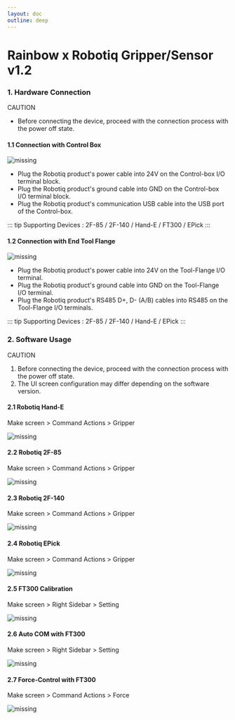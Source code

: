 ```yaml
---
layout: doc
outline: deep
---
```


# Rainbow x Robotiq Gripper/Sensor v1.2

### 1. Hardware Connection

<div class="warning custom-block">
    <p class="custom-block-title">CAUTION</p>
    <ul>
        <li>
            Before connecting the device, proceed with the connection process with the power off state.
        </li>
    </ul>
</div>

#### 1.1 Connection with Control Box

![missing](/technical_docs/common/device_robotiq/1-1.png)

- Plug the Robotiq product's power cable into 24V on the Control-box I/O terminal block.
- Plug the Robotiq product's ground cable into GND on the Control-box I/O terminal block.
- Plug the Robotiq product's communication USB cable into the USB port of the Control-box.

::: tip
Supporting Devices : 2F-85 / 2F-140 / Hand-E / FT300 / EPick
:::

#### 1.2 Connection with End Tool Flange

![missing](/technical_docs/common/device_robotiq/1-2.png)

- Plug the Robotiq product's power cable into 24V on the Tool-Flange I/O terminal.
- Plug the Robotiq product's ground cable into GND on the Tool-Flange I/O terminal.
- Plug the Robotiq product's RS485 D+, D- (A/B) cables into RS485 on the Tool-Flange I/O terminals.

::: tip
Supporting Devices : 2F-85 / 2F-140 / Hand-E / EPick
:::

### 2. Software Usage

<div class="warning custom-block">
    <p class="custom-block-title">CAUTION</p>
    <ol>
        <li>
            Before connecting the device, proceed with the connection process with the power off state.
        </li>
        <li>
            The UI screen configuration may differ depending on the software version.
        </li>
    </ol>
</div>

#### 2.1 Robotiq Hand-E

Make screen > Command Actions > Gripper

![missing](/technical_docs/common/device_robotiq/2-1.png)

#### 2.2 Robotiq 2F-85

Make screen > Command Actions > Gripper

![missing](/technical_docs/common/device_robotiq/2-2.png)

#### 2.3 Robotiq 2F-140

Make screen > Command Actions > Gripper

![missing](/technical_docs/common/device_robotiq/2-3.png)

#### 2.4 Robotiq EPick

Make screen > Command Actions > Gripper

![missing](/technical_docs/common/device_robotiq/2-4.png)

#### 2.5 FT300 Calibration

Make screen > Right Sidebar > Setting

![missing](/technical_docs/common/device_robotiq/2-5.png)

#### 2.6 Auto COM with FT300

Make screen > Right Sidebar > Setting

![missing](/technical_docs/common/device_robotiq/2-6.png)

#### 2.7 Force-Control with FT300

Make screen > Command Actions > Force

![missing](/technical_docs/common/device_robotiq/2-7.png)
